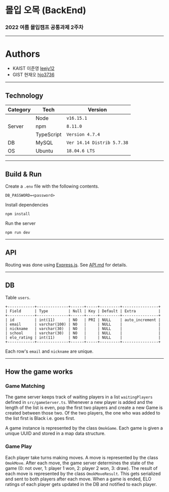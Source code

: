 # 몰입 오목 (BackEnd)

### 2022 여름 몰입캠프 공통과제 2주차

---

# Authors

- KAIST 이준영 [leejy12]("https://github.com/leejy12")
- GIST 현재오 [hjo3736]("https://github.com/hjo3736")

---

## Technology

<table>
    <thead>
        <tr>
            <th>Category</th>
            <th>Tech</th>
            <th>Version</th>
        </tr>
    </thead>
    <tbody>
        <tr>
            <td rowspan=3>Server</td>
            <td>Node</td>
            <td><code>v16.15.1</code></td>
        </tr>
        <tr>
            <td>npm</td>
            <td><code>8.11.0</code></td>
        </tr>
        <tr>
            <td>TypeScript</td>
            <td><code>Version 4.7.4</code></td>
        </tr>
        <tr>
            <td>DB</td>
            <td>MySQL</td>
            <td><code>Ver 14.14 Distrib 5.7.38</code></td>
        </tr>
        <tr>
            <td>OS</td>
            <td>Ubuntu</td>
            <td><code>18.04.6 LTS</code></td>
        </tr>
</table>

---

## Build & Run

Create a `.env` file with the following contents.

```
DB_PASSWORD=<password>
```

Install dependencies

```
npm install
```

Run the server

```
npm run dev
```

---

## API

Routing was done using [Express.js]("https://expressjs.com/"). See [API.md](https://github.com/leejy12/madcamp-week2-backend/blob/master/API.md) for details.

---

## DB

Table `users`.

```
+------------+--------------+------+-----+---------+----------------+
| Field      | Type         | Null | Key | Default | Extra          |
+------------+--------------+------+-----+---------+----------------+
| id         | int(11)      | NO   | PRI | NULL    | auto_increment |
| email      | varchar(100) | NO   |     | NULL    |                |
| nickname   | varchar(30)  | NO   |     | NULL    |                |
| school     | varchar(30)  | NO   |     | NULL    |                |
| elo_rating | int(11)      | NO   |     | NULL    |                |
+------------+--------------+------+-----+---------+----------------+
```

Each row's `email` and `nickname` are unique.

---

## How the game works

### Game Matching

The game server keeps track of waiting players in a list `waitingPlayers` defined in `src/gameServer.ts`. Whenever a new player is added and the length of the list is even, pop the first two players and create a new Game is created between those two. Of the two players, the one who was added to the list first is Black i.e. goes first.

A game instance is represented by the class `OmokGame`. Each game is given a unique UUID and stored in a map data structure.

### Game Play

Each player take turns making moves. A move is represented by the class `OmokMove`. After each move, the game server determines the state of the game (0: not over, 1: player 1 won, 2: player 2 won, 3: draw). The result of each move is represented by the class `OmokMoveResult`. This gets serialized and sent to both players after each move. When a game is ended, ELO ratings of each player gets updated in the DB and notified to each player.
